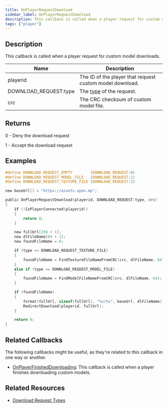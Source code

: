 ```yaml
---
title: OnPlayerRequestDownload
sidebar_label: OnPlayerRequestDownload
description: This callback is called when a player request for custom model downloads.
tags: ["player"]
---
```


<VersionWarn name='callback' version='SA-MP 0.3.DL R1' />

## Description

This callback is called when a player request for custom model downloads.

| Name                  | Description                                                |
| --------------------- | ---------------------------------------------------------- |
| playerid              | The ID of the player that request custom model download.   |
| DOWNLOAD_REQUEST:type | The [type](../resources/download-requests) of the request. |
| crc                   | The CRC checksum of custom model file.                     |

## Returns

0 - Deny the download request

1 - Accept the download request

## Examples

```c
#define DOWNLOAD_REQUEST_EMPTY        (DOWNLOAD_REQUEST:0)
#define DOWNLOAD_REQUEST_MODEL_FILE   (DOWNLOAD_REQUEST:1)
#define DOWNLOAD_REQUEST_TEXTURE_FILE (DOWNLOAD_REQUEST:2)

new baseUrl[] = "https://assets.open.mp";

public OnPlayerRequestDownload(playerid, DOWNLOAD_REQUEST:type, crc)
{
    if (!IsPlayerConnected(playerid))
    {
        return 0;
    }

    new fullUrl[256 + 1];
    new dlFileName[64 + 1];
    new foundFileName = 0;

    if (type == DOWNLOAD_REQUEST_TEXTURE_FILE)
    {
        foundFileName = FindTextureFileNameFromCRC(crc, dlFileName, 64);
    }
    else if (type == DOWNLOAD_REQUEST_MODEL_FILE)
    {
        foundFileName = FindModelFileNameFromCRC(crc, dlFileName, 64);
    }

    if (foundFileName)
    {
        format(fullUrl, sizeof(fullUrl), "%s/%s", baseUrl, dlFileName);
        RedirectDownload(playerid, fullUrl);
    }

    return 0;
}
```

## Related Callbacks

The following callbacks might be useful, as they're related to this callback in one way or another.

- [OnPlayerFinishedDownloading](OnPlayerFinishedDownloading): This callback is called when a player finishes downloading custom models.

## Related Resources

- [Download Request Types](../resources/download-requests)
